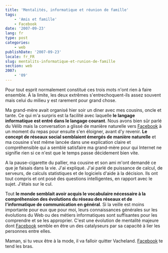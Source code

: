 ```yaml
---
title: 'Mentalités, informatique et réunion de famille'
tags:
    - 'Amis et famille'
    - Facebook
date: '2007-09-23'
lang: fr
type: post
categories:
    - web
publishDate: '2007-09-23'
locale: fr_FR
slug: mentalits-informatique-et-runion-de-famille
section: web
2007:
    - '09'
---
```


Pour tout esprit normalement constitué ces trois mots n'ont rien à faire ensemble. À la limite, les deux extrêmes s'entrechoquent-ils assez souvent mais celui du milieu y est rarement pour grand chose.

Ma grand-mère avait organisé hier soir un diner avec mes cousins, oncle et tante. Ce qui m'a surpris est la facilité avec laquelle **le langage informatique est entré dans le langage courant**. Nous avons bien s&#xFB;r parlé du Vélib mais la conversation a glissé de manière naturelle vers [Facebook](http://www.facebook.com) à un moment du repas pour ensuite s'en éloigner, avant d'y revenir. **Le concept de réseaux social semblaient émergés de manière naturelle** et ma cousine s'est même lancée dans une explication claire et compréhensible qui a semblé satisfaire ma grand-mère pour qui Internet ne signifie rien si ce n'est que le temps passe décidement bien vite.

A la pause-cigarette du pallier, ma cousine et son ami m'ont demandé ce que je faisais dans la vie. J'ai expliqué. J'ai parlé de puissance de calcul, de serveurs, de calculs statistiques et de logiciels d'aide à la décision. Ils ont tout compris et ont posé des questions intelligentes, en rapport avec le sujet. J'étais sur le cul.

Tout **le monde semblait avoir acquis le vocabulaire nécessaire à la compréhension des évolutions du réseau des réseaux et de l'informatique de communication en général**. Si la veille est moins importante pour eux que pour moi, leurs connaissances générales sur les évolutions du Web ou des métiers informatiques sont suffisantes pour les comprendre et se les approprier. C'est une évolution de mentalité majeure dont [Facebook](http://www.facebook.com) semble en être un des catalyseurs par sa capacité à lier les personnes entre elles.

Maman, si tu veux être à la mode, il va falloir quitter Vacheland. [Facebook](http://www.facebook.com) te tend les bras.